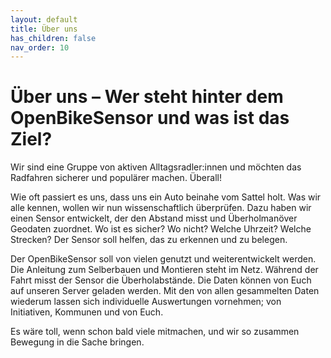 ```yaml
---
layout: default
title: Über uns
has_children: false
nav_order: 10
---
```


# Über uns – Wer steht hinter dem OpenBikeSensor und was ist das Ziel?
Wir sind eine Gruppe von aktiven Alltagsradler:innen und möchten das Radfahren sicherer und populärer machen. Überall!

Wie oft passiert es uns, dass uns ein Auto beinahe vom Sattel holt. Was wir alle kennen, wollen wir nun wissenschaftlich überprüfen. Dazu haben wir einen Sensor entwickelt, der den Abstand misst und Überholmanöver Geodaten zuordnet. Wo ist es sicher? Wo nicht? Welche Uhrzeit? Welche Strecken? Der Sensor soll helfen, das zu erkennen und zu belegen.

Der OpenBikeSensor soll von vielen genutzt und weiterentwickelt werden. Die Anleitung zum Selberbauen und Montieren steht im Netz. Während der Fahrt misst der Sensor die Überholabstände. Die Daten können von Euch auf unseren Server geladen werden. Mit den von allen gesammelten Daten wiederum lassen sich individuelle Auswertungen vornehmen; von Initiativen, Kommunen und von Euch.

Es wäre toll, wenn schon bald viele mitmachen, und wir so zusammen Bewegung in die Sache bringen.
